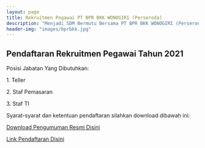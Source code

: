```yaml
---
layout: page
title: Rekruitmen Pegawai PT BPR BKK WONOGIRI (Perseroda)
description: "Menjadi SDM Bermutu Bersama PT BPR BKK WONOGIRI (Perseroda), Meraih Sukses Bersama, Bersama Meraih Sukes"
header-img: "images/bprbkk.jpg"
---
```

## Pendaftaran Rekruitmen Pegawai Tahun 2021

Posisi Jabatan Yang Dibutuhkan:
<p>1. Teller</p>
<p>2. Staf Pemasaran</p>
<p>3. Staf TI</p>
Syarat-syarat dan ketentuan pendaftaran silahkan download dibawah ini:

[Download Pengumuman Resmi Disini](/rekrutmen/Pengumuman/PENGUMUMAN.pdf)

<p><a href="https://bit.ly/recruitbkk">Link Pendaftaran Disini</a></p>
